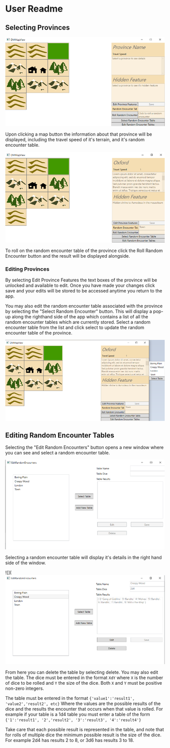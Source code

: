 # User Readme



## Selecting Provinces

![](user_readme_images/DMMapView_Initial.png)

Upon clicking a map button the information about that province will be displayed, including the travel speed of it's terrain, and it's random encounter table.

![](user_readme_images/DMMapView_ProvinceSelected.png)

To roll on the random encounter table of the province click the Roll Random Encounter button and the result will be displayed alongside. 

### Editing Provinces

By selecting Edit Province Features the text boxes of the province will be unlocked and available to edit. Once you have made your changes click save and your edits will be stored to be accessed anytime you return to the app. 

You may also edit the random encounter table associated with the province by selecting the "Select Random Encounter" button. This will display a pop-up along the righthand side of the app which contains a list of all the random encounter tables which are currently stored. Select a random encounter table from the list and click select to update the random encounter table of the province.

![](user_readme_images/DMMapView_SelectRandomEncounterTable.png)



## Editing Random Encounter Tables

Selecting the "Edit Random Encounters" button opens a new window where you can see and select a random encounter table. 

![](user_readme_images/EditRandomEncounterView_Initial.png)

Selecting a random encounter table will display it's details in the right hand side of the window.  

![](![](user_readme_images/EditRandomEncounterView_SelectedTable.png)

From here you can delete the table by selecting delete. You may also edit the table. The dice must be entered in the format `XdY` where `X` is the number of dice to be rolled and `Y` the size of the dice. Both `X` and `Y` must be positive non-zero integers.

The table must be entered in the format 
```{'value1':'result1', 'value2','result2', etc}``` 
Where the values are the possible results of the dice and the results the encounter that occurs when that value is rolled. For example if your table is a 1d4 table you must enter a table of the form 
```{'1':'result1', '2','result2', '3':'result3', '4':'result4'}``` 

Take care that each possible result is represented in the table, and note that for rolls of multiple dice the minimum possible result is the size of the dice. For example 2d4 has results 2 to 8, or 3d6 has results 3 to 18.


